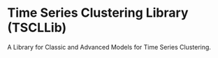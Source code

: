 # Time Series Clustering Library (TSCLLib)

A Library for Classic and Advanced Models for Time Series Clustering.
